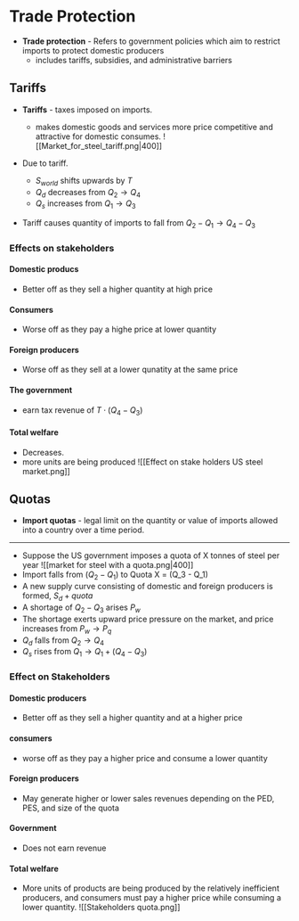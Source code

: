 # Trade Protection
- **Trade protection** - Refers to government policies which aim to restrict imports to protect domestic producers
	- includes tariffs, subsidies, and administrative barriers
## Tariffs
- **Tariffs** - taxes imposed on imports. 
	- makes domestic goods and services more price competitive and attractive for domestic consumes. 
![[Market_for_steel_tariff.png|400]]

- Due to tariff.
	- $S_{world}$ shifts upwards by $T$ 
	- $Q_d$ decreases from $Q_2 \to Q_4$
	- $Q_s$ increases from $Q_1 \to Q_3$
- Tariff causes quantity of imports to fall from $Q_2 - Q_1 \to Q_4 - Q_3$
### Effects on stakeholders
#### Domestic producs
- Better off as they sell a higher quantity at high price 
#### Consumers 
- Worse off as they pay a highe price at lower quantity 
#### Foreign producers 
- Worse off as they sell at a lower qunatity at the same price 
#### The government 
- earn tax revenue of $T \cdot (Q_4 - Q_3)$
#### Total welfare 
- Decreases. 
- more units are being produced 
![[Effect on stake holders US steel market.png]]
## Quotas 
- **Import quotas** - legal limit on the quantity or value of imports allowed into a country over a time period. 
---
- Suppose the US government imposes a quota of X tonnes of steel per year
![[market for steel with a quota.png|400]]
- Import falls from ($Q_2 - Q_1$) to Quota X = (Q_3 - Q_1)
- A new supply curve consisting of domestic and foreign producers is formed, $S_d + quota$
- A shortage of $Q_2 - Q_3$ arises $P_w$
- The shortage exerts upward price pressure on the market, and price increases from $P_w \to P_q$ 
- $Q_d$ falls from $Q_2 \to Q_4$
- $Q_s$ rises from $Q_1 \to Q_1 + (Q_4 - Q_3)$
### Effect on Stakeholders
#### Domestic producers
- Better off as they sell a higher quantity and at a higher price 
#### consumers 
- worse off as they pay a higher price and consume a lower quantity 
#### Foreign producers 
- May generate higher or lower sales revenues depending on the PED, PES, and size of the quota
#### Government
- Does not earn revenue 
#### Total welfare 
- More units of products are being produced by the relatively inefficient producers, and consumers must pay a higher price while consuming a lower quantity. 
![[Stakeholders quota.png]]
